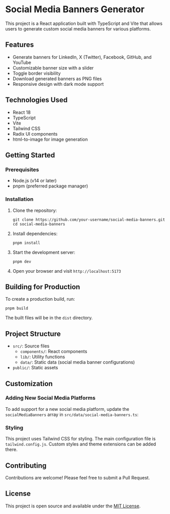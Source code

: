 # Social Media Banners Generator

This project is a React application built with TypeScript and Vite that allows
users to generate custom social media banners for various platforms.

## Features

- Generate banners for LinkedIn, X (Twitter), Facebook, GitHub, and YouTube
- Customizable banner size with a slider
- Toggle border visibility
- Download generated banners as PNG files
- Responsive design with dark mode support

## Technologies Used

- React 18
- TypeScript
- Vite
- Tailwind CSS
- Radix UI components
- html-to-image for image generation

## Getting Started

### Prerequisites

- Node.js (v14 or later)
- pnpm (preferred package manager)

### Installation

1. Clone the repository:

   ```shell
   git clone https://github.com/your-username/social-media-banners.git
   cd social-media-banners
   ```

2. Install dependencies:

   ```shell
   pnpm install
   ```

3. Start the development server:

   ```shell
   pnpm dev
   ```

4. Open your browser and visit `http://localhost:5173`

## Building for Production

To create a production build, run:

```shell
pnpm build
```

The built files will be in the `dist` directory.

## Project Structure

- `src/`: Source files
  - `components/`: React components
  - `lib/`: Utility functions
  - `data/`: Static data (social media banner configurations)
- `public/`: Static assets

## Customization

### Adding New Social Media Platforms

To add support for a new social media platform, update the `socialMediaBanners`
array in `src/data/social-media-banners.ts`:

### Styling

This project uses Tailwind CSS for styling. The main configuration file is
`tailwind.config.js`. Custom styles and theme extensions can be added there.

## Contributing

Contributions are welcome! Please feel free to submit a Pull Request.

## License

This project is open source and available under the [MIT License](LICENSE).
